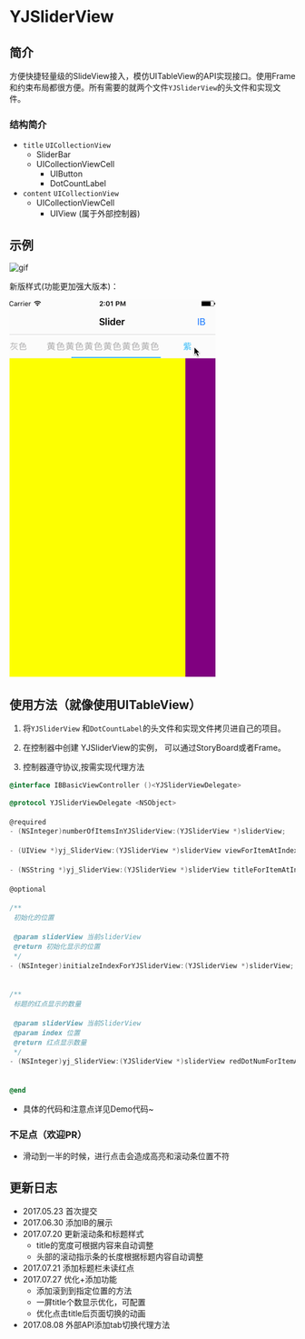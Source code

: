 # YJSliderView

## 简介
方便快捷轻量级的SlideView接入，模仿UITableView的API实现接口。使用Frame和约束布局都很方便。所有需要的就两个文件`YJSliderView`的头文件和实现文件。

### 结构简介

 * `title` `UICollectionView`
 	* SliderBar
 	* UICollectionViewCell
 		* UIButton 
 		* DotCountLabel
 * `content` `UICollectionView`
 	* UICollectionViewCell
 		* UIView (属于外部控制器)
 


## 示例

![gif](http://o8ajh91ch.bkt.clouddn.com/Slider.gif)

新版样式(功能更加强大版本)：

![gif](https://github.com/HuyangJake/YJSliderView/blob/master/silderNew.gif?raw=true)

## 使用方法（就像使用UITableView）

1. 将`YJSliderView` 和`DotCountLabel`的头文件和实现文件拷贝进自己的项目。
2. 在控制器中创建 YJSliderView的实例， 可以通过StoryBoard或者Frame。



3. 控制器遵守协议,按需实现代理方法 

``` objectivec
@interface IBBasicViewController ()<YJSliderViewDelegate> 
```

``` objectivec
@protocol YJSliderViewDelegate <NSObject>

@required
- (NSInteger)numberOfItemsInYJSliderView:(YJSliderView *)sliderView;

- (UIView *)yj_SliderView:(YJSliderView *)sliderView viewForItemAtIndex:(NSInteger)index;

- (NSString *)yj_SliderView:(YJSliderView *)sliderView titleForItemAtIndex:(NSInteger)index;

@optional

/**
 初始化的位置
 
 @param sliderView 当前sliderView
 @return 初始化显示的位置
 */
- (NSInteger)initialzeIndexForYJSliderView:(YJSliderView *)sliderView;


/**
 标题的红点显示的数量

 @param sliderView 当前SliderView
 @param index 位置
 @return 红点显示数量
 */
- (NSInteger)yj_SliderView:(YJSliderView *)sliderView redDotNumForItemAtIndex:(NSInteger)index;


@end
```
* 	具体的代码和注意点详见Demo代码~


### 不足点（欢迎PR）
* 滑动到一半的时候，进行点击会造成高亮和滚动条位置不符

## 更新日志
* 2017.05.23 首次提交
* 2017.06.30 添加IB的展示
* 2017.07.20 更新滚动条和标题样式
	* title的宽度可根据内容来自动调整
	* 头部的滚动指示条的长度根据标题内容自动调整 
* 2017.07.21 添加标题栏未读红点
* 2017.07.27 优化+添加功能 
	* 添加滚到到指定位置的方法
	* 一屏title个数显示优化，可配置
	* 优化点击title后页面切换的动画
* 2017.08.08 外部API添加tab切换代理方法